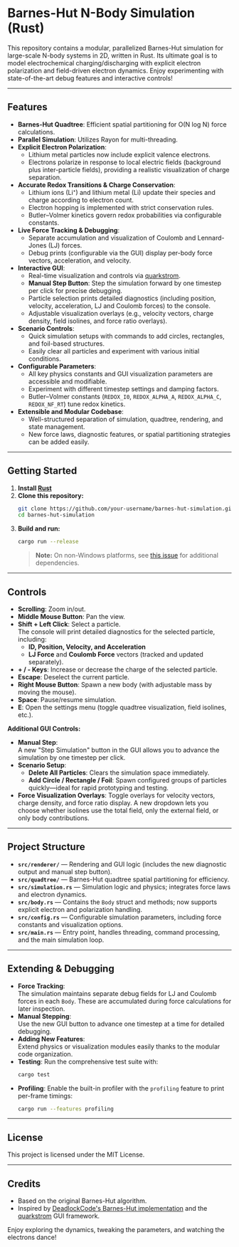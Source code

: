 # Barnes-Hut N-Body Simulation (Rust)

This repository contains a modular, parallelized Barnes-Hut simulation for large-scale N-body systems in 2D, written in Rust. Its ultimate goal is to model electrochemical charging/discharging with explicit electron polarization and field-driven electron dynamics. Enjoy experimenting with state-of-the-art debug features and interactive controls!

---

## Features

- **Barnes-Hut Quadtree**: Efficient spatial partitioning for O(N log N) force calculations.
- **Parallel Simulation**: Utilizes Rayon for multi-threading.
- **Explicit Electron Polarization**:  
  - Lithium metal particles now include explicit valence electrons.
  - Electrons polarize in response to local electric fields (background plus inter-particle fields), providing a realistic visualization of charge separation.
- **Accurate Redox Transitions & Charge Conservation**:
  - Lithium ions (Li⁺) and lithium metal (Li) update their species and charge according to electron count.
  - Electron hopping is implemented with strict conservation rules.
  - Butler–Volmer kinetics govern redox probabilities via configurable constants.
- **Live Force Tracking & Debugging**:  
  - Separate accumulation and visualization of Coulomb and Lennard-Jones (LJ) forces.
  - Debug prints (configurable via the GUI) display per-body force vectors, acceleration, and velocity.
- **Interactive GUI**:  
  - Real-time visualization and controls via [quarkstrom](https://github.com/DeadlockCode/quarkstrom).
  - **Manual Step Button**: Step the simulation forward by one timestep per click for precise debugging.
  - Particle selection prints detailed diagnostics (including position, velocity, acceleration, LJ and Coulomb forces) to the console.
  - Adjustable visualization overlays (e.g., velocity vectors, charge density, field isolines, and force ratio overlays).
- **Scenario Controls**:  
  - Quick simulation setups with commands to add circles, rectangles, and foil-based structures.
  - Easily clear all particles and experiment with various initial conditions.
- **Configurable Parameters**:  
  - All key physics constants and GUI visualization parameters are accessible and modifiable.
  - Experiment with different timestep settings and damping factors.
  - Butler–Volmer constants (`REDOX_I0`, `REDOX_ALPHA_A`, `REDOX_ALPHA_C`, `REDOX_NF_RT`) tune redox kinetics.
- **Extensible and Modular Codebase**:  
  - Well-structured separation of simulation, quadtree, rendering, and state management.
  - New force laws, diagnostic features, or spatial partitioning strategies can be added easily.

---

## Getting Started

1. **Install [Rust](https://www.rust-lang.org/tools/install)**
2. **Clone this repository:**
   ```sh
   git clone https://github.com/your-username/barnes-hut-simulation.git
   cd barnes-hut-simulation
   ```
3. **Build and run:**
   ```sh
   cargo run --release
   ```
   > **Note:** On non-Windows platforms, see [this issue](https://github.com/DeadlockCode/n-body/issues/1) for additional dependencies.

---

## Controls

- **Scrolling**: Zoom in/out.
- **Middle Mouse Button**: Pan the view.
- **Shift + Left Click**: Select a particle.  
  The console will print detailed diagnostics for the selected particle, including:
  - **ID, Position, Velocity, and Acceleration**
  - **LJ Force** and **Coulomb Force** vectors (tracked and updated separately).
- **+ / - Keys**: Increase or decrease the charge of the selected particle.
- **Escape**: Deselect the current particle.
- **Right Mouse Button**: Spawn a new body (with adjustable mass by moving the mouse).
- **Space**: Pause/resume simulation.
- **E**: Open the settings menu (toggle quadtree visualization, field isolines, etc.).

**Additional GUI Controls:**
- **Manual Step**:  
  A new "Step Simulation" button in the GUI allows you to advance the simulation by one timestep per click.
- **Scenario Setup**:  
  - **Delete All Particles**: Clears the simulation space immediately.
  - **Add Circle / Rectangle / Foil**: Spawn configured groups of particles quickly—ideal for rapid prototyping and testing.
- **Force Visualization Overlays**:
  Toggle overlays for velocity vectors, charge density, and force ratio display.
  A new dropdown lets you choose whether isolines use the total field, only the external field, or only body contributions.

---

## Project Structure

- **`src/renderer/`** — Rendering and GUI logic (includes the new diagnostic output and manual step button).
- **`src/quadtree/`** — Barnes-Hut quadtree spatial partitioning for efficiency.
- **`src/simulation.rs`** — Simulation logic and physics; integrates force laws and electron dynamics.
- **`src/body.rs`** — Contains the `Body` struct and methods; now supports explicit electron and polarization handling.
- **`src/config.rs`** — Configurable simulation parameters, including force constants and visualization options.
- **`src/main.rs`** — Entry point, handles threading, command processing, and the main simulation loop.

---

## Extending & Debugging

- **Force Tracking**:  
  The simulation maintains separate debug fields for LJ and Coulomb forces in each `Body`. These are accumulated during force calculations for later inspection.
- **Manual Stepping**:  
  Use the new GUI button to advance one timestep at a time for detailed debugging.
- **Adding New Features**:  
  Extend physics or visualization modules easily thanks to the modular code organization.
- **Testing**:
  Run the comprehensive test suite with:
  ```sh
  cargo test
  ```
- **Profiling**:
  Enable the built-in profiler with the `profiling` feature to print per-frame
  timings:
  ```sh
  cargo run --features profiling
  ```

---

## License

This project is licensed under the MIT License.

---

## Credits

- Based on the original Barnes-Hut algorithm.
- Inspired by [DeadlockCode's Barnes-Hut implementation](https://github.com/DeadlockCode/barnes-hut.git) and the [quarkstrom](https://github.com/DeadlockCode/quarkstrom) GUI framework.

Enjoy exploring the dynamics, tweaking the parameters, and watching the electrons dance!